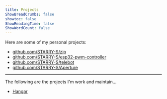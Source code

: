 ```yaml
---
title: Projects
ShowBreadCrumbs: false
showtoc: false
ShowReadingTime: false
ShowWordCount: false
---
```


Here are some of my personal projects:

- [github.com/STARRY-S/zip](https://github.com/STARRY-S/zip)
- [github.com/STARRY-S/esp32-pwm-controller](https://github.com/STARRY-S/esp32-pwm-controller)
- [github.com/STARRY-S/telebot](https://github.com/STARRY-S/telebot)
- [github.com/STARRY-S/Aperture](https://github.com/STARRY-S/Aperture)

----

The following are the projects I'm work and maintain...

- [Hangar](https://github.com/cnrancher/hangar)

